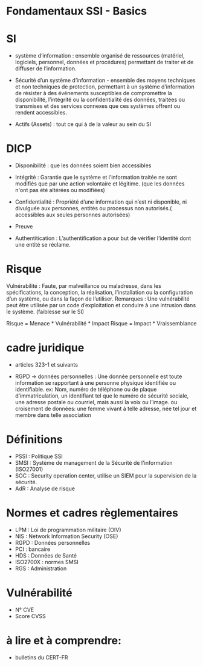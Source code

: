 # Fondamentaux SSI - Basics

# SI

* système d’information :  ensemble organisé de ressources (matériel, logiciels, personnel, données et procédures) permettant de traiter et de diffuser de l’information.

* Sécurité d’un système d’information - ensemble des moyens techniques et non techniques de protection, permettant à un système d’information de résister à des événements susceptibles de compromettre la disponibilité, l’intégrité ou la confidentialité des données, traitées ou transmises et des services connexes que ces systèmes offrent ou rendent accessibles.

* Actifs (Assets) : tout ce qui à de la valeur au sein du SI

# DICP

* Disponibilité : que les données soient bien accessibles

* Intégrité : Garantie que le système et l’information traitée ne sont modifiés que par une action volontaire et légitime. (que les données n'ont pas été altérées ou modifiées)

* Confidentialité : Propriété d’une information qui n’est ni disponible, ni divulguée aux personnes, entités ou processus non autorisés.( accessibles aux seules personnes autorisées)

* Preuve

* Authentitication : L’authentification a pour but de vérifier l’identité dont une entité se réclame.

# Risque

Vulnérabilité : Faute, par malveillance ou maladresse, dans les spécifications, la conception, la réalisation, l’installation ou la configuration d’un système, ou dans la façon de l’utiliser. Remarques : Une vulnérabilité peut être utilisée par un code d’exploitation et conduire à une intrusion dans le système. (faiblesse sur le SI)

Risque = Menace * Vulnérabilité * Impact
Risque = Impact * Vraissemblance 

# cadre juridique

* articles 323-1 et suivants 

* RGPD -> données personnelles : Une donnée personnelle est toute information se rapportant à une personne physique identifiée ou identifiable. ex:  Nom, numéro de téléphone ou de plaque d’immatriculation, un identifiant tel que le numéro de sécurité sociale, une adresse postale ou courriel, mais aussi la voix ou l’image. ou croisement de données: une femme vivant à telle adresse, née tel jour et membre dans telle association

# Définitions

* PSSI : Politique SSI
* SMSI : Système de management de la Sécurité de l'information (ISO27001)
* SOC : Security operation center, utilise un SIEM pour la supervision de la sécurité.
* AdR : Analyse de risque

# Normes et cadres règlementaires

* LPM : Loi de programmation militaire (OIV)
* NIS : Network Information Security (OSE)
* RGPD : Données personnelles
* PCI : bancaire
* HDS : Données de Santé
* ISO2700X : normes SMSI
* RGS : Administration

# Vulnérabilité

* N° CVE
* Score CVSS

# à lire et à comprendre:

* bulletins du CERT-FR